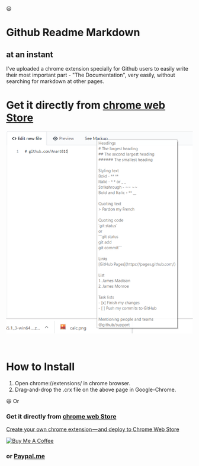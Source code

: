 :smiley:
# Github Readme Markdown
## at an instant

I've uploaded a chrome extension specially for Github users to easily write their most important part - "The Documentation", very easily, without searching for markdown at other pages.

# Get it directly from [chrome web Store](https://chrome.google.com/webstore/detail/github-readme-markdown/paacehodnnofnmhogoclomamladkpabg?hl=en&authuser=0)

[<img src="./demo.png"/>](https://www.youtube.com/watch?v=tNZjZklPdIg)

<br>

# How to Install

1. Open chrome://extensions/ in chrome browser.
2. Drag-and-drop the .crx file on the above page in Google-Chrome.

:smiley:
Or
### Get it directly from [chrome web Store](https://chrome.google.com/webstore/detail/github-readme-markdown/paacehodnnofnmhogoclomamladkpabg?hl=en&authuser=0)

[Create your own chrome extension — and deploy to Chrome Web Store](https://medium.com/coolanant999/create-your-own-chrome-extension-and-deploy-to-chrome-web-store-66685bc18b8)

<a href="https://www.buymeacoffee.com/anant016" target="_blank"><img src="https://cdn.buymeacoffee.com/buttons/v2/default-green.png" alt="Buy Me A Coffee" height= "60px" width="217px" ></a>
### or [Paypal.me](https://www.paypal.me/ARungta)
